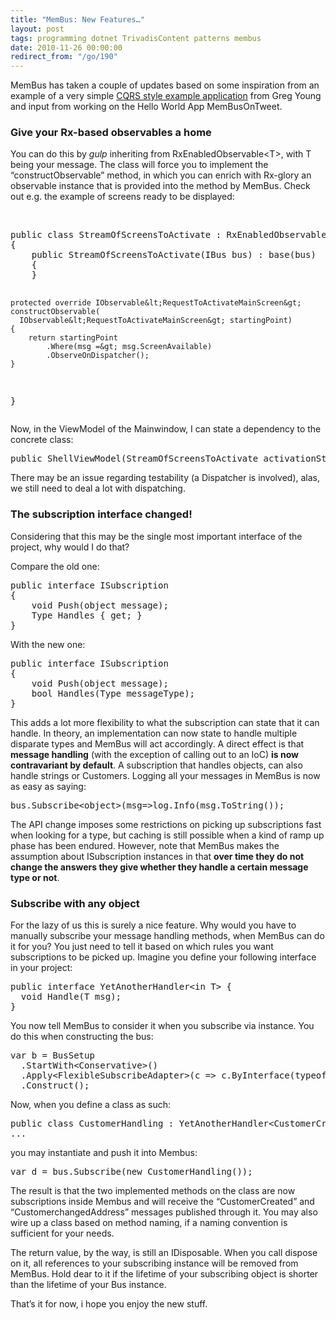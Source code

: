 ```yaml
---
title: "MemBus: New Features…"
layout: post
tags: programming dotnet TrivadisContent patterns membus
date: 2010-11-26 00:00:00
redirect_from: "/go/190"
---
```


MemBus has taken a couple of updates based on some inspiration from an example of a very simple [CQRS style example application](https://github.com/gregoryyoung/m-r) from Greg Young and input from working on the Hello World App MemBusOnTweet.

### Give your Rx-based observables a home

You can do this by *gulp* inheriting from RxEnabledObservable&lt;T&gt;, with T being your message. The class will force you to implement the “constructObservable” method, in which you can enrich with Rx-glory an observable instance that is provided into the method by MemBus. Check out e.g. the example of screens ready to be displayed:

&nbsp;

 <div style="padding-bottom: 0px; margin: 0px; padding-left: 0px; padding-right: 0px; display: inline; float: none; padding-top: 0px" id="scid:812469c5-0cb0-4c63-8c15-c81123a09de7:94724fcb-d280-4f74-8bee-8102ed2a3939" class="wlWriterEditableSmartContent"><pre name="code" class="c#">public class StreamOfScreensToActivate : RxEnabledObservable&lt;RequestToActivateMainScreen&gt;
{
    public StreamOfScreensToActivate(IBus bus) : base(bus)
    {
    }

    protected override IObservable&lt;RequestToActivateMainScreen&gt; constructObservable(
      IObservable&lt;RequestToActivateMainScreen&gt; startingPoint)
    {
        return startingPoint
            .Where(msg =&gt; msg.ScreenAvailable)
            .ObserveOnDispatcher();
    }
}</pre></div>

Now, in the ViewModel of the Mainwindow, I can state a dependency to the concrete class:

<div style="padding-bottom: 0px; margin: 0px; padding-left: 0px; padding-right: 0px; display: inline; float: none; padding-top: 0px" id="scid:812469c5-0cb0-4c63-8c15-c81123a09de7:347f0320-ca4f-46a2-a40c-ec044067b5b0" class="wlWriterEditableSmartContent"><pre name="code" class="c#">public ShellViewModel(StreamOfScreensToActivate activationStream, ActivityViewModel activityVm, AttentionViewModel attentionVm)</pre></div>

There may be an issue regarding testability (a Dispatcher is involved), alas, we still need to deal a lot with dispatching.

### The subscription interface changed!

Considering that this may be the single most important interface of the project, why would I do that?

Compare the old one:

<div style="padding-bottom: 0px; margin: 0px; padding-left: 0px; padding-right: 0px; display: inline; float: none; padding-top: 0px" id="scid:812469c5-0cb0-4c63-8c15-c81123a09de7:7d195777-6658-4c88-97f3-d10294d6699e" class="wlWriterEditableSmartContent"><pre name="code" class="c#">public interface ISubscription
{
    void Push(object message);
    Type Handles { get; }
}</pre></div>

With the new one:

<div style="padding-bottom: 0px; margin: 0px; padding-left: 0px; padding-right: 0px; display: inline; float: none; padding-top: 0px" id="scid:812469c5-0cb0-4c63-8c15-c81123a09de7:fd49168b-6892-4ef8-9b17-720491b640fc" class="wlWriterEditableSmartContent"><pre name="code" class="c#">public interface ISubscription
{
    void Push(object message);
    bool Handles(Type messageType);
}</pre></div>

This adds a lot more flexibility to what the subscription can state that it can handle. In theory, an implementation can now state to handle multiple disparate types and MemBus will act accordingly. A direct effect is that **message handling** (with the exception of calling out to an IoC) **is now contravariant by default**. A subscription that handles objects, can also handle strings or Customers. Logging all your messages in MemBus is now as easy as saying:

<div style="padding-bottom: 0px; margin: 0px; padding-left: 0px; padding-right: 0px; display: inline; float: none; padding-top: 0px" id="scid:812469c5-0cb0-4c63-8c15-c81123a09de7:fe820cad-45e7-4632-978a-a9d8e10a0ae0" class="wlWriterEditableSmartContent"><pre name="code" class="c#">bus.Subscribe&lt;object&gt;(msg=&gt;log.Info(msg.ToString());</pre></div>

The API change imposes some restrictions on picking up subscriptions fast when looking for a type, but caching is still possible when a kind of ramp up phase has been endured. However, note that MemBus makes the assumption about ISubscription instances in that **over time they do not change the answers they give whether they handle a certain message type or not**.

### Subscribe with any object

For the lazy of us this is surely a nice feature. Why would you have to manually subscribe your message handling methods, when MemBus can do it for you? You just need to tell it based on which rules you want subscriptions to be picked up. Imagine you define your following interface in your project:

<div style="padding-bottom: 0px; margin: 0px; padding-left: 0px; padding-right: 0px; display: inline; float: none; padding-top: 0px" id="scid:812469c5-0cb0-4c63-8c15-c81123a09de7:53f7957f-2dd3-4f7f-8418-a7f52887585e" class="wlWriterEditableSmartContent"><pre name="code" class="c#">public interface YetAnotherHandler&lt;in T&gt; {
  void Handle(T msg);
}</pre></div>

You now tell MemBus to consider it when you subscribe via instance. You do this when constructing the bus:

<div style="padding-bottom: 0px; margin: 0px; padding-left: 0px; padding-right: 0px; display: inline; float: none; padding-top: 0px" id="scid:812469c5-0cb0-4c63-8c15-c81123a09de7:2dbff060-df1e-4c8c-a557-621bbd4e4273" class="wlWriterEditableSmartContent"><pre name="code" class="c#">var b = BusSetup
  .StartWith&lt;Conservative&gt;()
  .Apply&lt;FlexibleSubscribeAdapter&gt;(c =&gt; c.ByInterface(typeof(YetAnotherHandler&lt;&gt;))
  .Construct();</pre></div>

Now, when you define a class as such:

<div style="padding-bottom: 0px; margin: 0px; padding-left: 0px; padding-right: 0px; display: inline; float: none; padding-top: 0px" id="scid:812469c5-0cb0-4c63-8c15-c81123a09de7:692aa462-f1ca-4914-b795-88f4203d320a" class="wlWriterEditableSmartContent"><pre name="code" class="c#">public class CustomerHandling : YetAnotherHandler&lt;CustomerCreated&gt;, YetAnotherHandler&lt;CustomerChangedAddress&gt;
...</pre></div>

you may instantiate and push it into Membus:

<div style="padding-bottom: 0px; margin: 0px; padding-left: 0px; padding-right: 0px; display: inline; float: none; padding-top: 0px" id="scid:812469c5-0cb0-4c63-8c15-c81123a09de7:eefd87c4-afe1-4a52-9e1c-59049f2688b0" class="wlWriterEditableSmartContent"><pre name="code" class="c#">var d = bus.Subscribe(new CustomerHandling());</pre></div>

The result is that the two implemented methods on the class are now subscriptions inside Membus and will receive the “CustomerCreated” and “CustomerchangedAddress” messages published through it. You may also wire up a class based on method naming, if a naming convention is sufficient for your needs.

The return value, by the way, is still an IDisposable. When you call dispose on it, all references to your subscribing instance will be removed from MemBus. Hold dear to it if the lifetime of your subscribing object is shorter than the lifetime of your Bus instance.

That’s it for now, i hope you enjoy the new stuff.